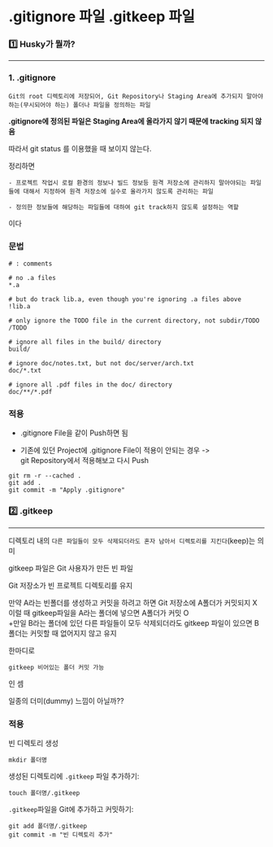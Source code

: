 # .gitignore 파일 .gitkeep 파일

### 1️⃣ Husky가 뭘까?
<hr/>

### 1. .gitignore
`Git의 root 디렉토리에 저장되어, Git Repository나 Staging Area에 추가되지 말아야 하는(무시되어야 하는) 폴더나 파일을 정의하는 파일`

**.gitignore에 정의된 파일은 Staging Area에 올라가지 않기 때문에 tracking 되지 않음**

따라서 git status 를 이용했을 때 보이지 않는다.

정리하면
```
- 프로젝트 작업시 로컬 환경의 정보나 빌드 정보등 원격 저장소에 관리하지 말아야되는 파일들에 대해서 지정하여 원격 저장소에 실수로 올라가지 않도록 관리하는 파일

- 정의한 정보들에 해당하는 파일들에 대하여 git track하지 않도록 설정하는 역할
```
이다

### 문법 

```
# : comments

# no .a files
*.a

# but do track lib.a, even though you're ignoring .a files above
!lib.a

# only ignore the TODO file in the current directory, not subdir/TODO
/TODO

# ignore all files in the build/ directory
build/

# ignore doc/notes.txt, but not doc/server/arch.txt
doc/*.txt

# ignore all .pdf files in the doc/ directory
doc/**/*.pdf
```

### 적용
- .gitignore File을 같이 Push하면 됨

- 기존에 있던 Project에 .gitignore File이 적용이 안되는 경우 -> <br/> git Repository에서 적용해보고 다시 Push

```
git rm -r --cached .
git add .
git commit -m "Apply .gitignore"
```

### 2️⃣ .gitkeep
<hr/>

디렉토리 내의 `다른 파일들이 모두 삭제되더라도 혼자 남아서 디렉토리를 지킨다`(keep)는 의미

gitkeep 파일은 Git 사용자가 만든 빈 파일

Git 저장소가 빈 프로젝트 디렉토리를 유지
 
 만약 A라는 빈폴더를 생성하고 커밋을 하려고 하면 Git 저장소에 A폴더가 커밋되지 X <br/>
이럴 때 gitkeep파일을 A라는 폴더에 넣으면 A폴더가 커밋 O <br/>
  +만일 B라는 폴더에 있던 다른 파일들이 모두 삭제되더라도 gitkeep 파일이 있으면 B폴더는 커밋할 때 없어지지 않고 유지

한마디로
```
gitkeep 비어있는 폴더 커밋 가능
```
인 셈 

일종의 더미(dummy) 느낌이 아닐까??

### 적용

빈 디렉토리 생성
```
mkdir 폴더명
```

생성된 디렉토리에 `.gitkeep` 파일 추가하기:
```
touch 폴더명/.gitkeep
```

` .gitkeep `파일을 Git에 추가하고 커밋하기:
```
git add 폴더명/.gitkeep
git commit -m "빈 디렉토리 추가"
```
